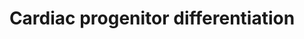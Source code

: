---
annotations:
- id: CL:0000746
  parent: native cell
  type: Cell Type Ontology
  value: cardiac muscle cell
- id: PW:0000004
  parent: regulatory pathway
  type: Pathway Ontology
  value: regulatory pathway
authors:
- Nsalomonis
- Khanspers
- MaintBot
- AlexanderPico
- Mkutmon
- Ariutta
- Eweitz
- Finterly
description: Factors involved in the induction of cardiac differentiation in vitro
  and in vivo. This model was based on the below two review articles.  Proteins on
  this pathway have targeted assays available via the [https://assays.cancer.gov/available_assays?wp_id=WP2406
  CPTAC Assay Portal]
last-edited: 2021-06-22
ndex: bfa3695a-8b64-11eb-9e72-0ac135e8bacf
organisms:
- Homo sapiens
redirect_from:
- /index.php/Pathway:WP2406
- /instance/WP2406
- /instance/WP2406_r119249
revision: r119249
schema-jsonld:
- '@context': https://schema.org/
  '@id': https://wikipathways.github.io/pathways/WP2406.html
  '@type': Dataset
  creator:
    '@type': Organization
    name: WikiPathways
  description: Factors involved in the induction of cardiac differentiation in vitro
    and in vivo. This model was based on the below two review articles.  Proteins
    on this pathway have targeted assays available via the [https://assays.cancer.gov/available_assays?wp_id=WP2406
    CPTAC Assay Portal]
  keywords:
  - ACTC1
  - ANPEP
  - BMP1
  - BMP4
  - CXCR4
  - DKK1
  - FGF2
  - FOXA2
  - GATA4
  - GSK3B
  - IGF1
  - IGF2
  - INHBA
  - INS
  - IRX4
  - ISL1
  - KDR
  - KIT
  - LIN28A
  - LIN28B
  - MAPK14
  - MEF2C
  - MESP1
  - MESP2
  - MIXL1
  - MYH6
  - MYL2
  - MYLK3
  - NANOG
  - NCAM1
  - NKX2-5
  - NODAL
  - NOG
  - NOTCH1
  - NRG1
  - PAX6
  - PDGFRA
  - POU5F1
  - ROR2
  - Retinoic acid
  - SCN5A
  - SIRPA
  - SOX1
  - SOX17
  - SOX2
  - T
  - TBX20
  - TBX5
  - TGFB1
  - THY1
  - TNNI3
  - TNNT2
  - WNT3A
  - ZFP42
  license: CC0
  name: Cardiac progenitor differentiation
seo: CreativeWork
title: Cardiac progenitor differentiation
wpid: WP2406
---